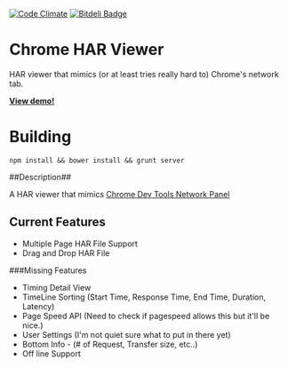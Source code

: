 [![Code Climate](https://codeclimate.com/github/ericduran/chromeHAR.png)](https://codeclimate.com/github/ericduran/chromeHAR) [![Bitdeli Badge](https://d2weczhvl823v0.cloudfront.net/ericduran/chromehar/trend.png)](https://bitdeli.com/free "Bitdeli Badge")

# Chrome HAR Viewer

HAR viewer that mimics (or at least tries really hard to) Chrome's network tab.

**[View demo!](https://ericduran.github.com/chromeHAR)**

# Building

```npm install && bower install && grunt server```


##Description##

A HAR viewer that mimics [Chrome Dev Tools Network Panel](https://developers.google.com/chrome-developer-tools/docs/network)


## Current Features
 - Multiple Page HAR File Support
 - Drag and Drop HAR File


###Missing Features
 - Timing Detail View
 - TimeLine Sorting (Start Time, Response Time, End Time, Duration, Latency)
 - Page Speed API (Need to check if pagespeed allows this but it'll be nice.)
 - User Settings (I'm not quiet sure what to put in there yet)
 - Bottom Info - (# of Request, Transfer size, etc..)
 - Off line Support

